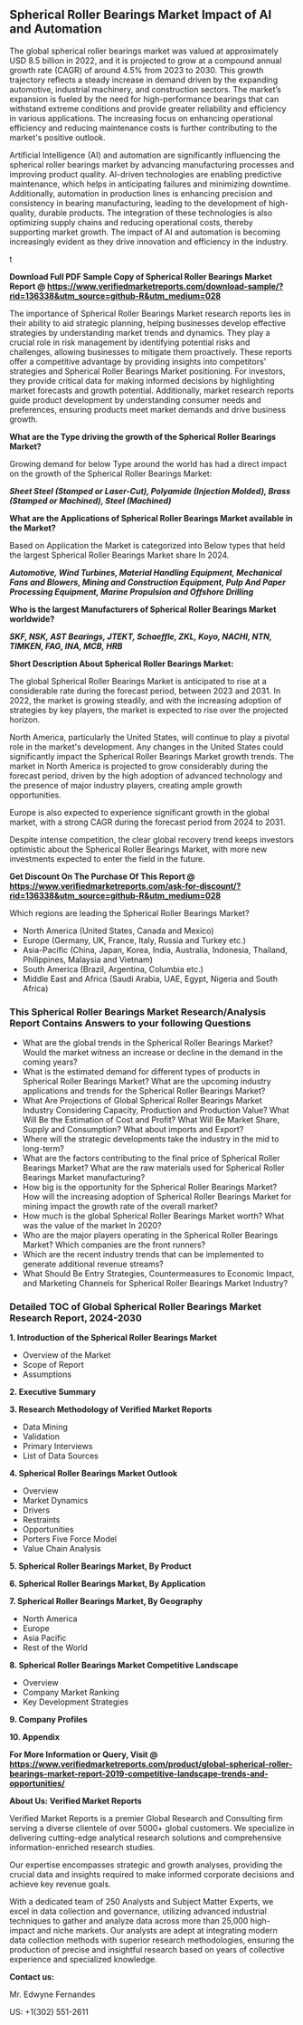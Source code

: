 <h2>Spherical Roller Bearings Market Impact of AI and Automation</h2><p>The global spherical roller bearings market was valued at approximately USD 8.5 billion in 2022, and it is projected to grow at a compound annual growth rate (CAGR) of around 4.5% from 2023 to 2030. This growth trajectory reflects a steady increase in demand driven by the expanding automotive, industrial machinery, and construction sectors. The market’s expansion is fueled by the need for high-performance bearings that can withstand extreme conditions and provide greater reliability and efficiency in various applications. The increasing focus on enhancing operational efficiency and reducing maintenance costs is further contributing to the market's positive outlook.</p><p>Artificial Intelligence (AI) and automation are significantly influencing the spherical roller bearings market by advancing manufacturing processes and improving product quality. AI-driven technologies are enabling predictive maintenance, which helps in anticipating failures and minimizing downtime. Additionally, automation in production lines is enhancing precision and consistency in bearing manufacturing, leading to the development of high-quality, durable products. The integration of these technologies is also optimizing supply chains and reducing operational costs, thereby supporting market growth. The impact of AI and automation is becoming increasingly evident as they drive innovation and efficiency in the industry.</p>t</p><p id="" class=""><strong>Download Full PDF Sample Copy of Spherical Roller Bearings Market Report @ <a href="https://www.verifiedmarketreports.com/download-sample/?rid=136338&utm_source=github-R&utm_medium=028" target="_blank">https://www.verifiedmarketreports.com/download-sample/?rid=136338&utm_source=github-R&utm_medium=028</a></strong></p><p>The importance of&nbsp;Spherical Roller Bearings Market research reports lies in their ability to aid strategic planning, helping businesses develop effective strategies by understanding market trends and dynamics. They play a crucial role in risk management by identifying potential risks and challenges, allowing businesses to mitigate them proactively. These reports offer a competitive advantage by providing insights into competitors' strategies and Spherical Roller Bearings Market positioning. For investors, they provide critical data for making informed decisions by highlighting market forecasts and growth potential. Additionally, market research reports guide product development by understanding consumer needs and preferences, ensuring products meet market demands and drive business growth.</p><p><strong>What are the&nbsp;Type driving the growth of the Spherical Roller Bearings Market?</strong></p><p id="" class="">Growing demand for below Type around the world has had a direct impact on the growth of the Spherical Roller Bearings Market:</p><em><strong>Sheet Steel (Stamped or Laser-Cut), Polyamide (Injection Molded), Brass (Stamped or Machined), Steel (Machined)</strong></em></p><strong>What are the&nbsp;Applications&nbsp;of Spherical Roller Bearings Market available in the Market?</strong></p><p id="" class="">Based on Application the Market is categorized into Below types that held the largest Spherical Roller Bearings Market share In 2024.</p><em><strong>Automotive, Wind Turbines, Material Handling Equipment, Mechanical Fans and Blowers, Mining and Construction Equipment, Pulp And Paper Processing Equipment, Marine Propulsion and Offshore Drilling</strong></em></p><strong>Who is the largest Manufacturers of Spherical Roller Bearings Market worldwide?</strong></p><p><em><strong>SKF, NSK, AST Bearings, JTEKT, Schaeffle, ZKL, Koyo, NACHI, NTN, TIMKEN, FAG, INA, MCB, HRB</strong></em></p><p id="" class=""><strong>Short Description About Spherical Roller Bearings Market:</strong></p><p>The global Spherical Roller Bearings Market is anticipated to rise at a considerable rate during the forecast period, between 2023 and 2031. In 2022, the market is growing steadily, and with the increasing adoption of strategies by key players, the market is expected to rise over the projected horizon.</p><p>North America, particularly the United States, will continue to play a pivotal role in the market's development. Any changes in the United States could significantly impact the Spherical Roller Bearings Market growth trends. The market in North America is projected to grow considerably during the forecast period, driven by the high adoption of advanced technology and the presence of major industry players, creating ample growth opportunities.</p><p>Europe is also expected to experience significant growth in the global market, with a strong CAGR during the forecast period from 2024 to 2031.</p><p>Despite intense competition, the clear global recovery trend keeps investors optimistic about the Spherical Roller Bearings Market, with more new investments expected to enter the field in the future.</p><p id="" class=""><strong>Get Discount On The Purchase Of This Report @ <a href="https://www.verifiedmarketreports.com/ask-for-discount/?rid=136338&utm_source=github-R&utm_medium=028" target="_blank">https://www.verifiedmarketreports.com/ask-for-discount/?rid=136338&utm_source=github-R&utm_medium=028</a></strong></p>Which regions are leading the Spherical Roller Bearings Market?</p><ul><li>North America (United States, Canada and Mexico)</li><li>Europe (Germany, UK, France, Italy, Russia and Turkey etc.)</li><li>Asia-Pacific (China, Japan, Korea, India, Australia, Indonesia, Thailand, Philippines, Malaysia and Vietnam)</li><li>South America (Brazil, Argentina, Columbia etc.)</li><li>Middle East and Africa (Saudi Arabia, UAE, Egypt, Nigeria and South Africa)</li></ul><h3 id="" class="">This Spherical Roller Bearings Market Research/Analysis Report Contains Answers to your following Questions</h3><ul><li>What are the global trends in the Spherical Roller Bearings Market? Would the market witness an increase or decline in the demand in the coming years?</li><li>What is the estimated demand for different types of products in Spherical Roller Bearings Market? What are the upcoming industry applications and trends for the Spherical Roller Bearings Market?</li><li>What Are Projections of Global Spherical Roller Bearings Market Industry Considering Capacity, Production and Production Value? What Will Be the Estimation of Cost and Profit? What Will Be Market Share, Supply and Consumption? What about imports and Export?</li><li>Where will the strategic developments take the industry in the mid to long-term?</li><li>What are the factors contributing to the final price of Spherical Roller Bearings Market? What are the raw materials used for Spherical Roller Bearings Market manufacturing?</li><li>How big is the opportunity for the Spherical Roller Bearings Market? How will the increasing adoption of Spherical Roller Bearings Market for mining impact the growth rate of the overall market?</li><li>How much is the global Spherical Roller Bearings Market worth? What was the value of the market In 2020?</li><li>Who are the major players operating in the Spherical Roller Bearings Market? Which companies are the front runners?</li><li>Which are the recent industry trends that can be implemented to generate additional revenue streams?</li><li>What Should Be Entry Strategies, Countermeasures to Economic Impact, and Marketing Channels for Spherical Roller Bearings Market Industry?</li></ul><h3 id="" class="">Detailed TOC of Global Spherical Roller Bearings Market Research Report, 2024-2030</h3><p id="" class=""><strong>1. Introduction of the Spherical Roller Bearings Market</strong></p><ul><li>Overview of the Market</li><li>Scope of Report</li><li>Assumptions</li></ul><p id="" class=""><strong>2. Executive Summary</strong></p><p id="" class=""><strong>3. Research Methodology of Verified Market Reports</strong></p><ul><li>Data Mining</li><li>Validation</li><li>Primary Interviews</li><li>List of Data Sources</li></ul><p id="" class=""><strong>4. Spherical Roller Bearings Market Outlook</strong></p><ul><li>Overview</li><li>Market Dynamics</li><li>Drivers</li><li>Restraints</li><li>Opportunities</li><li>Porters Five Force Model</li><li>Value Chain Analysis</li></ul><p id="" class=""><strong>5. Spherical Roller Bearings Market, By Product</strong></p><p id="" class=""><strong>6. Spherical Roller Bearings Market, By Application</strong></p><p id="" class=""><strong>7. Spherical Roller Bearings Market, By Geography</strong></p><ul><li>North America</li><li>Europe</li><li>Asia Pacific</li><li>Rest of the World</li></ul><p id="" class=""><strong>8. Spherical Roller Bearings Market Competitive Landscape</strong></p><ul><li>Overview</li><li>Company Market Ranking</li><li>Key Development Strategies</li></ul><p id="" class=""><strong>9. Company Profiles</strong></p><p id="" class=""><strong>10. Appendix</strong></p><p id="" class=""><strong>For More Information or Query, Visit @ <a href="https://www.verifiedmarketreports.com/product/global-spherical-roller-bearings-market-report-2019-competitive-landscape-trends-and-opportunities/" target="_blank">https://www.verifiedmarketreports.com/product/global-spherical-roller-bearings-market-report-2019-competitive-landscape-trends-and-opportunities/</a></strong></p><p id="" class=""><strong>About Us: Verified Market Reports</strong></p><p id="" class="">Verified Market Reports is a premier Global Research and Consulting firm serving a diverse clientele of over 5000+ global customers. We specialize in delivering cutting-edge analytical research solutions and comprehensive information-enriched research studies.</p><p id="" class="">Our expertise encompasses strategic and growth analyses, providing the crucial data and insights required to make informed corporate decisions and achieve key revenue goals.</p><p id="" class="">With a dedicated team of 250 Analysts and Subject Matter Experts, we excel in data collection and governance, utilizing advanced industrial techniques to gather and analyze data across more than 25,000 high-impact and niche markets. Our analysts are adept at integrating modern data collection methods with superior research methodologies, ensuring the production of precise and insightful research based on years of collective experience and specialized knowledge.</p><p id="" class=""><strong>Contact us:</strong></p><p id="" class="">Mr. Edwyne Fernandes</p><p id="" class="">US: +1(302) 551-2611</p>